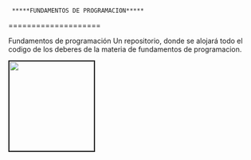      *****FUNDAMENTOS DE PROGRAMACION*****
====================

Fundamentos de programación
Un repositorio, donde se alojará todo el codigo de los deberes de la materia de fundamentos de programacion.
 

<img src="http://360.espe.edu.ec/images/Logo%20ESPE.png" WIDTH=170 HEIGHT=180 BORDER=2  align=middle>
